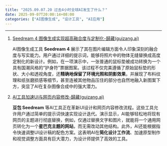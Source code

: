 ```yaml
---
title: "2025.09.07.20 过去4小时全球AI发生了什么？"
date: 2025-09-07T20:00:14+08:00
categories: ["AI图像生成", "设计工具", "AI应用"]
---
```


---

1.  [Seedream 4 图像生成实现超高融合度与定制化-歸藏(guizang.ai)](https://x.com/op7418/status/1964607331154690260)

    AI图像生成工具 **Seedream 4** 展示了其在图片编辑方面令人印象深刻的融合度与写实能力。用户通过详细的提示词，能够将照片中的物体无缝替换成高度定制化的新设计。例如，在一项演示中，一张普通的鼠标垫被成功转换为一个具有国潮风格的“护身符”票据图案。该过程不仅完美遵循了原始鼠标垫的形状、大小和透视角度，还**精确地保留了环境光照和阴影效果**，并展现了布料纹理和纸张磨损感等细节，甚至连被其他物品压住的部分也自然地融入新图案下方，突显了AI在复杂图像合成中的强大潜力。

2.  [AI工具加速UI与网页内容修改-歸藏(guizang.ai)](https://x.com/op7418/status/1964614303442739450)

    **豆包 Seedream** 等AI工具正在革新UI设计和网页内容修改流程。这些工具允许用户通过简单的提示词快速实现设计迭代。演示显示，AI能够轻松地将现有网页的主题进行彻底替换，例如，仅通过替换文字和图片，就能将一个通用网页转化为一个**星巴克主题的网站**，而无需改动其他结构。此外，AI还能根据指令快速调整UI设计稿的配色方案。这表明AI在**简化设计工作流**、加速原型制作和视觉调整方面具有巨大潜力，为设计师提供了高效的工具。